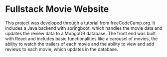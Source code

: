 # Fullstack Movie Website

This project was developed through a tutorial from freeCodeCamp.org. It includes a Java backend with springboot, 
which handles the movie data and updates the review data to a MongoDB database.
The front end was built with React and includes basic functionalities like a carousel of movies,
the ability to watch the trailers of each movie and the ability to view and add reviews to each movie, which
updates in the database.
